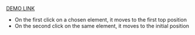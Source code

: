 [DEMO LINK](https://olena-ole.github.io/moving_divs/)

- On the first click on a chosen element, it moves to the first top position
- On the second click on the same element, it moves to the initial position